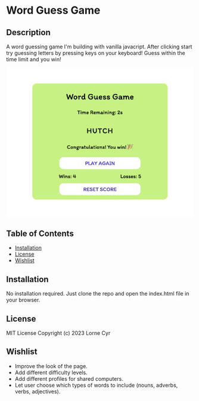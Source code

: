 # Word Guess Game

## Description

A word guessing game I'm building with vanilla javacript. After clicking start try guessing letters by pressing keys on your keyboard! Guess within the time limit and you win!

![Screenshot of the live site](./screenshot.png)

## Table of Contents

- [Installation](#installation)
- [License](#license)
- [Wishlist](#wishlist)

## Installation

No installation required. Just clone the repo and open the index.html file in your browser.

## License

MIT License Copyright (c) 2023 Lorne Cyr

## Wishlist

- Improve the look of the page.
- Add different difficulty levels.
- Add different profiles for shared computers.
- Let user choose which types of words to include (nouns, adverbs, verbs, adjectives).
